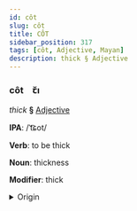 ```yaml
---
id: côt
slug: côt
title: CÔT
sidebar_position: 317
tags: [côt, Adjective, Mayan]
description: thick § Adjective
---
```


### côt&emsp;<span kind="abugida">ꞇ̆ı</span>

*thick* **§** [Adjective](../../tags/Adjective)

**IPA**: /ˈt͡ɕot/

**Verb**: to be thick

**Noun**: thickness

**Modifier**: thick

<details>
    <summary>Origin</summary>
    Mam cho't /t͡ʃʰɔtʼ/<br/>
    <em>Mayan Language Family</em>
</details>
